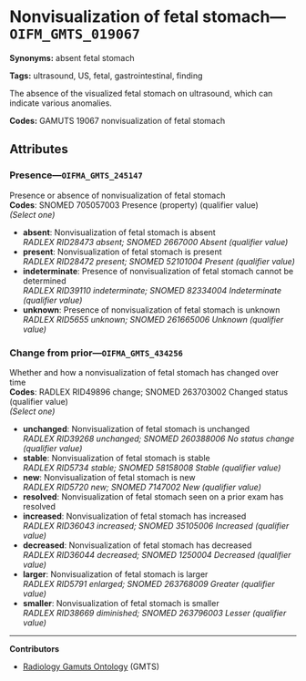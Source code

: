 # Nonvisualization of fetal stomach—`OIFM_GMTS_019067`

**Synonyms:** absent fetal stomach

**Tags:** ultrasound, US, fetal, gastrointestinal, finding

The absence of the visualized fetal stomach on ultrasound, which can indicate various anomalies.

**Codes:** GAMUTS 19067 nonvisualization of fetal stomach

## Attributes

### Presence—`OIFMA_GMTS_245147`

Presence or absence of nonvisualization of fetal stomach  
**Codes**: SNOMED 705057003 Presence (property) (qualifier value)  
*(Select one)*

- **absent**: Nonvisualization of fetal stomach is absent  
_RADLEX RID28473 absent; SNOMED 2667000 Absent (qualifier value)_
- **present**: Nonvisualization of fetal stomach is present  
_RADLEX RID28472 present; SNOMED 52101004 Present (qualifier value)_
- **indeterminate**: Presence of nonvisualization of fetal stomach cannot be determined  
_RADLEX RID39110 indeterminate; SNOMED 82334004 Indeterminate (qualifier value)_
- **unknown**: Presence of nonvisualization of fetal stomach is unknown  
_RADLEX RID5655 unknown; SNOMED 261665006 Unknown (qualifier value)_

### Change from prior—`OIFMA_GMTS_434256`

Whether and how a nonvisualization of fetal stomach has changed over time  
**Codes**: RADLEX RID49896 change; SNOMED 263703002 Changed status (qualifier value)  
*(Select one)*

- **unchanged**: Nonvisualization of fetal stomach is unchanged  
_RADLEX RID39268 unchanged; SNOMED 260388006 No status change (qualifier value)_
- **stable**: Nonvisualization of fetal stomach is stable  
_RADLEX RID5734 stable; SNOMED 58158008 Stable (qualifier value)_
- **new**: Nonvisualization of fetal stomach is new  
_RADLEX RID5720 new; SNOMED 7147002 New (qualifier value)_
- **resolved**: Nonvisualization of fetal stomach seen on a prior exam has resolved  
- **increased**: Nonvisualization of fetal stomach has increased  
_RADLEX RID36043 increased; SNOMED 35105006 Increased (qualifier value)_
- **decreased**: Nonvisualization of fetal stomach has decreased  
_RADLEX RID36044 decreased; SNOMED 1250004 Decreased (qualifier value)_
- **larger**: Nonvisualization of fetal stomach is larger  
_RADLEX RID5791 enlarged; SNOMED 263768009 Greater (qualifier value)_
- **smaller**: Nonvisualization of fetal stomach is smaller  
_RADLEX RID38669 diminished; SNOMED 263796003 Lesser (qualifier value)_

---

**Contributors**

- [Radiology Gamuts Ontology](https://gamuts.net/) (GMTS)